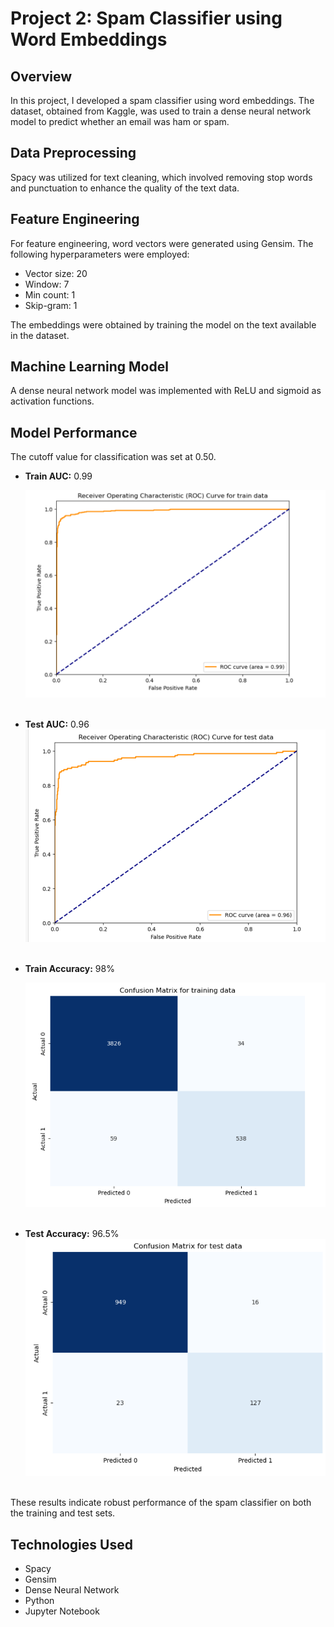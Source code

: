 # Project 2: Spam Classifier using Word Embeddings

## Overview
In this project, I developed a spam classifier using word embeddings. The dataset, obtained from Kaggle, was used to train a dense neural network model to predict whether an email was ham or spam.

## Data Preprocessing
Spacy was utilized for text cleaning, which involved removing stop words and punctuation to enhance the quality of the text data.

## Feature Engineering
For feature engineering, word vectors were generated using Gensim. The following hyperparameters were employed:
- Vector size: 20
- Window: 7
- Min count: 1
- Skip-gram: 1

The embeddings were obtained by training the model on the text available in the dataset.

## Machine Learning Model
A dense neural network model was implemented with ReLU and sigmoid as activation functions.

## Model Performance
The cutoff value for classification was set at 0.50.
- **Train AUC:** 0.99
  
  ![Train accuracy before applying SMOTE](./images//ROC_train_title.PNG)
  <br><br> <!-- Adding line breaks for spacing -->
  
- **Test AUC:** 0.96
  ![Train accuracy before applying SMOTE](./images/ROC_test_title.PNG)
  <br><br> <!-- Adding line breaks for spacing -->
  
- **Train Accuracy:** 98%
  
  ![Train accuracy before applying SMOTE](./images/conf_embed_traon.PNG)
  <br><br> <!-- Adding line breaks for spacing -->
  
- **Test Accuracy:** 96.5%
  ![Train accuracy before applying SMOTE](./images/conf_embed_test.PNG)
   <br><br> <!-- Adding line breaks for spacing -->

These results indicate robust performance of the spam classifier on both the training and test sets.

## Technologies Used
- Spacy
- Gensim
- Dense Neural Network
- Python
- Jupyter Notebook


